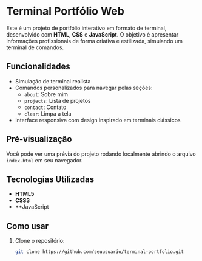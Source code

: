 # Terminal Portfólio Web

Este é um projeto de portfólio interativo em formato de terminal, desenvolvido com **HTML**, **CSS** e **JavaScript**. O objetivo é apresentar informações profissionais de forma criativa e estilizada, simulando um terminal de comandos.

## Funcionalidades

- Simulação de terminal realista
- Comandos personalizados para navegar pelas seções:
  - `about`: Sobre mim
  - `projects`: Lista de projetos
  - `contact`: Contato
  - `clear`: Limpa a tela
- Interface responsiva com design inspirado em terminais clássicos

## Pré-visualização

Você pode ver uma prévia do projeto rodando localmente abrindo o arquivo `index.html` em seu navegador.

## Tecnologias Utilizadas

- **HTML5**
- **CSS3**
- **JavaScript 

## Como usar

1. Clone o repositório:
   ```bash
   git clone https://github.com/seuusuario/terminal-portfolio.git
